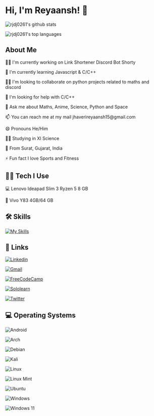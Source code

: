 <h1 id="hi-i-m-reyaansh-">Hi, I&#39;m Reyaansh! 👋</h1>
<p><img src="https://github-readme-stats.vercel.app/api?username=rjdj0261&amp;count_private=true&amp;show_icons=true&amp;theme=transparent" alt="rjdj0261&#39;s github stats"></p>
<p><img src="https://github-readme-stats.vercel.app/api/top-langs/?username=rjdj0261&amp;theme=transparent" alt="rjdj0261&#39;s top languages"></p>
<h2 id="about-me">About Me</h2>
<p>👩‍💻 I&#39;m currently working on Link Shortener Discord Bot Shorty</p>
<p>🧠 I&#39;m currently learning Javascript &amp; C/C++</p>
<p>👯‍♀️ I&#39;m looking to collaborate on python projects related to maths and discord</p>
<p>🤔 I&#39;m looking for help with C/C++</p>
<p>💬 Ask me about Maths, Anime, Science, Python and Space</p>
<p>📫 You can reach me at my mail jhaverireyaansh15@gmail.com</p>
<p>😄 Pronouns He/Him</p>
<p>👨‍🎓 Studying in XI Science</p>
<p>📍 From Surat, Gujarat, India</p>
<p>⚡️ Fun fact I love Sports and Fitness</p>
<h2 id="-tech-i-use">👨‍💻️ Tech I Use</h2>
<p>💻 Lenovo Ideapad Slim 3 Ryzen 5 8 GB</p>
<p>📱 Vivo Y83 4GB/64 GB</p>
<h2 id="-skills">🛠 Skills</h2>
<p><a href="https://skillicons.dev"><img src="https://skillicons.dev/icons?i=js,html,css,py,discord,heroku,instagram,java,linux,redis&amp;theme=dark&amp;perline=5" alt="My Skills"></a></p>
<h2 id="-links">🔗 Links</h2>
<p><a href="https://www.linkedin.com/in/reyaansh-jhaveri-7429901b3/"><img src="https://img.shields.io/badge/linkedin-0A66C2?style=for-the-badge&amp;logo=linkedin&amp;logoColor=white" alt="Linkedin"></a></p>
<p><a href="mailto:jhaverireyaansh15@gmail.com"><img src="https://img.shields.io/badge/Gmail-D14836?style=for-the-badge&amp;logo=gmail&amp;logoColor=white" alt="Gmail"></a></p>
<p><a href="https://www.freecodecamp.org/Reyaansh"><img src="https://img.shields.io/badge/freecodecamp-27273D?style=for-the-badge&amp;logo=freecodecamp&amp;logoColor=white" alt="FreeCodeCamp"></a></p>
<p><a href="https://www.sololearn.com/profile/19009450"><img src="https://img.shields.io/badge/-Sololearn-3a464b?style=for-the-badge&amp;logo=Sololearn&amp;logoColor=white" alt="Sololearn"></a></p>
<p><a href="https://twitter.com/rjdj0261"><img src="https://img.shields.io/badge/Twitter-1DA1F2?style=for-the-badge&amp;logo=twitter&amp;logoColor=white" alt="Twitter"></a></p>
<h2 id="-operating-systems">💻 Operating Systems</h2>
<p><img src="https://img.shields.io/badge/Android-3DDC84?style=for-the-badge&amp;logo=android&amp;logoColor=white" alt="Android"></p>
<p><img src="https://img.shields.io/badge/Arch%20Linux-1793D1?logo=arch-linux&amp;logoColor=fff&amp;style=for-the-badge" alt="Arch"></p>
<p><img src="https://img.shields.io/badge/Debian-D70A53?style=for-the-badge&amp;logo=debian&amp;logoColor=white" alt="Debian"></p>
<p><img src="https://img.shields.io/badge/Kali-268BEE?style=for-the-badge&amp;logo=kalilinux&amp;logoColor=white" alt="Kali"></p>
<p><img src="https://img.shields.io/badge/Linux-FCC624?style=for-the-badge&amp;logo=linux&amp;logoColor=black" alt="Linux"></p>
<p><img src="https://img.shields.io/badge/Linux%20Mint-87CF3E?style=for-the-badge&amp;logo=Linux%20Mint&amp;logoColor=white" alt="Linux Mint"></p>
<p><img src="https://img.shields.io/badge/Ubuntu-E95420?style=for-the-badge&amp;logo=ubuntu&amp;logoColor=white" alt="Ubuntu"></p>
<p><img src="https://img.shields.io/badge/Windows-0078D6?style=for-the-badge&amp;logo=windows&amp;logoColor=white" alt="Windows"></p>
<p><img src="https://img.shields.io/badge/Windows%2011-%230079d5.svg?style=for-the-badge&amp;logo=Windows%2011&amp;logoColor=white" alt="Windows 11"></p>
